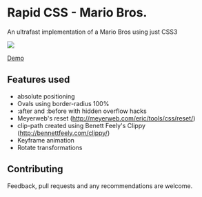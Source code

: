 # Rapid CSS - Mario Bros.

An ultrafast implementation of a Mario Bros using just CSS3

<img src="icon.png" align="center" />

[Demo](http://corzzo.com/mario/mario.html)

## Features used
* absolute positioning
* Ovals using border-radius 100%
* :after and :before with hidden overflow hacks
* Meyerweb's reset (http://meyerweb.com/eric/tools/css/reset/)
* clip-path created using Benett Feely's Clippy (http://bennettfeely.com/clippy/)
* Keyframe animation
* Rotate transformations

## Contributing

Feedback, pull requests and any recommendations are welcome.
